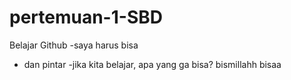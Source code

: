# pertemuan-1-SBD
Belajar Github
-saya harus bisa
- dan pintar
-jika kita belajar, apa yang ga bisa?
bismillahh
bisaa
